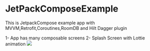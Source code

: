# JetPackComposeExample
This is JetpackCompose example app with MVVM,Retrofit,Coroutines,RoomDB and Hilt Dagger plugin

1- App has many composable screens
2- Splash Screen with Lottie animation
![](../../Desktop/splash.png)
